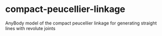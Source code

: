 # compact-peucellier-linkage
AnyBody model of the compact peucellier linkage for generating straight lines with revolute joints

